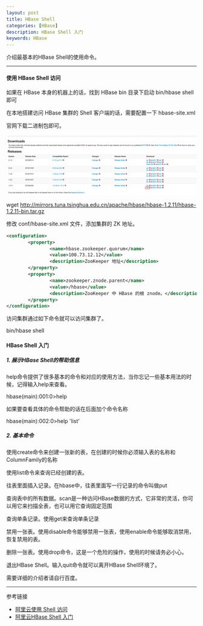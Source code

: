 ```yaml
---
layout: post
title: HBase Shell
categories: [HBase]
description: HBase Shell 入门
keywords: HBase
---
```


介绍最基本的HBase Shell的使用命令。

---

#### 使用 HBase Shell 访问

如果在 HBase 本身的机器上的话，找到 HBase bin 目录下启动 bin/hbase shell 即可

在本地搭建访问 HBase 集群的 Shell 客户端的话，需要配置一下 hbase-site.xml

官网下载二进制包即可。

![](/images/blog/2019-03-19-1.png)

wget http://mirrors.tuna.tsinghua.edu.cn/apache/hbase/hbase-1.2.11/hbase-1.2.11-bin.tar.gz 

修改 conf/hbase-site.xml 文件，添加集群的 ZK 地址。

```xml
<configuration>
        <property>
                <name>hbase.zookeeper.quorum</name>
                <value>100.73.12.12</value>
                <description>ZooKeeper 地址</description>
        </property>
        <property>
                <name>zookeeper.znode.parent</name>
                <value>/hbase</value>
                <description>ZooKeeper 中 HBase 的根 znode。</description>
        </property>
</configuration>
```

访问集群通过如下命令就可以访问集群了。

bin/hbase shell

#### HBase Shell 入门

##### 1. 展示HBase Shell的帮助信息

help命令提供了很多基本的命令和对应的使用方法，当你忘记一些基本用法的时候，记得输入help来查看。

hbase(main):001:0>help

如果要查看具体的命令帮助的话在后面加个命令名称

hbase(main):002:0>help 'list'

##### 2. 基本命令

使用create命令来创建一张新的表，在创建的时候你必须输入表的名称和ColumnFamily的名称

使用list命令来查询已经创建的表。

往表里面插入记录。在hbase中，往表里面写一行记录的命令叫做put

查询表中的所有数据。scan是一种访问HBase数据的方式，它非常的灵活，你可以用它来扫描全表，也可以用它查询固定范围

查询单条记录。使用get来查询单条记录

禁用一张表。使用disable命令能够禁用一张表，使用enable命令能够取消禁用，恢复禁用的表。

删除一张表。使用drop命令，这是一个危险的操作，使用的时候请务必小心。

退出HBase Shell。输入quit命令就可以离开HBase Shell环境了。

需要详细的介绍者请自行百度。


---
参考链接
* [阿里云使用 Shell 访问](https://help.aliyun.com/document_detail/52056.html?spm=a2c4g.11186623.6.555.3f7457bdKfIVRV)
* [阿里云HBase Shell 入门](https://help.aliyun.com/document_detail/52057.html?spm=a2c4g.11186623.6.554.4f553294ENHqYE)
